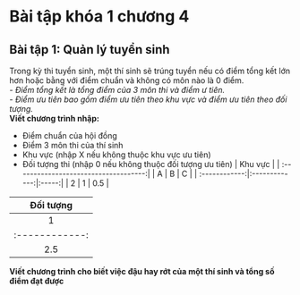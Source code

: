 # Bài tập khóa 1 chương 4

## Bài tập 1: Quản lý tuyển sinh

Trong kỳ thi tuyển sinh, một thí sinh sẽ trúng tuyển nếu có điểm tổng kết lớn hơn hoặc bằng với điểm chuẩn và không có môn nào là 0 điểm.  
*- Điểm tổng kết là tổng điểm của 3 môn thi và điểm ư tiên.*  
*- Điểm ưu tiên bao gồm điểm ưu tiên theo khu vực và điểm ưu tiên theo đối tượng.*  
**Viết chương trình nhập:**

* Điểm chuẩn của hội đồng
* Điểm 3 môn thi của thí sinh  
* Khu vực (nhập X nếu không thuộc khu vực ưu tiên)
* Đối tượng thi (nhập 0 nếu không thuộc đối tượng ưu tiên)
|           Khu vực                     |
| :------------------------------------:|
|       A       |      B        | C     |
| :------------:|:-------------:|:-----:|
|    2          |        1      |  0.5  |  

|           Đối tượng                   |
| :------------------------------------:|
|       1       |      2        | 3     |
| :------------:|:-------------:|:-----:|
|    2.5        |       1.5     |  1    |  

**Viết chương trình cho biết việc đậu hay rớt của một thí sinh và tổng số điểm đạt được**
